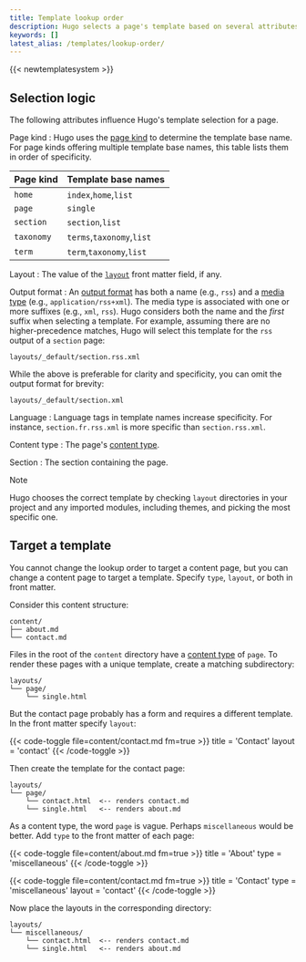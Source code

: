 ```yaml
---
title: Template lookup order
description: Hugo selects a page's template based on several attributes, and their combination defines the template's specificity.
keywords: []
latest_alias: /templates/lookup-order/
---
```


{{< newtemplatesystem >}}

## Selection logic

The following attributes influence Hugo's template selection for a page.

Page kind
: Hugo uses the [page kind](g) to determine the template base name. For page kinds offering multiple template base names, this table lists them in order of specificity.

  Page kind|Template base names
  :--|:--
  `home`|`index`,`home`,`list`
  `page`|`single`
  `section`|`section`,`list`
  `taxonomy`|`terms`,`taxonomy`,`list`
  `term`|`term`,`taxonomy`,`list`

Layout
: The value of the [`layout`][] front matter field, if any.

Output format
: An [output format](g) has both a name (e.g., `rss`) and a [media type](g) (e.g., `application/rss+xml`). The media type is associated with one or more suffixes (e.g., `xml`, `rss`). Hugo considers both the name and the _first_ suffix when selecting a template. For example, assuming there are no higher-precedence matches, Hugo will select this template for the `rss` output of a `section` page:

  ```text
  layouts/_default/section.rss.xml
  ```

  While the above is preferable for clarity and specificity, you can omit the output format for brevity:

  ```text
  layouts/_default/section.xml
  ```

Language
: Language tags in template names increase specificity. For instance, `section.fr.rss.xml` is more specific than `section.rss.xml`.

Content type
: The page's [content type](g).

Section
: The section containing the page.

> [!note]
> Hugo chooses the correct template by checking `layout` directories in your project and any imported modules, including themes, and picking the most specific one.

[`layout`]: /docs/concepts/front-matter/#layout

## Target a template

You cannot change the lookup order to target a content page, but you can change a content page to target a template. Specify `type`, `layout`, or both in front matter.

Consider this content structure:

```tree
content/
├── about.md
└── contact.md
```

Files in the root of the `content` directory have a [content type](g) of `page`. To render these pages with a unique template, create a matching subdirectory:

```tree
layouts/
└── page/
    └── single.html
```

But the contact page probably has a form and requires a different template. In the front matter specify `layout`:

{{< code-toggle file=content/contact.md fm=true >}}
title = 'Contact'
layout = 'contact'
{{< /code-toggle >}}

Then create the template for the contact page:

```tree
layouts/
└── page/
    └── contact.html  <-- renders contact.md
    └── single.html   <-- renders about.md
```

As a content type, the word `page` is vague. Perhaps `miscellaneous` would be better. Add `type` to the front matter of each page:

{{< code-toggle file=content/about.md fm=true >}}
title = 'About'
type = 'miscellaneous'
{{< /code-toggle >}}

{{< code-toggle file=content/contact.md fm=true >}}
title = 'Contact'
type = 'miscellaneous'
layout = 'contact'
{{< /code-toggle >}}

Now place the layouts in the corresponding directory:

```tree
layouts/
└── miscellaneous/
    └── contact.html  <-- renders contact.md
    └── single.html   <-- renders about.md
```
